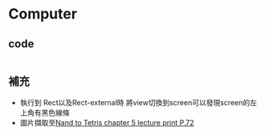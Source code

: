 # Computer
## code
```

```
## 補充
* 執行到 Rect以及Rect-external時 將view切換到screen可以發現screen的左上角有黑色線條
* 圖片擷取至[Nand to Tetris chapter 5 lecture print P.72](https://b1391bd6-da3d-477d-8c01-38cdf774495a.filesusr.com/ugd/56440f_96cbb9c6b8b84760a04c369453b62908.pdf)
